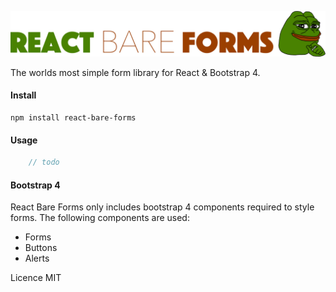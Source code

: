 ![ReactBareForms](images/rbf_logo.png?raw=true "React Bare Forms")

The worlds most simple form library for React & Bootstrap 4.
#### Install
```
npm install react-bare-forms
```

#### Usage
```typescript jsx
    // todo
```


#### Bootstrap 4
React Bare Forms only includes bootstrap 4 components required to style forms.
The following components are used:
- Forms
- Buttons
- Alerts

Licence MIT
